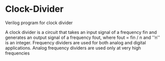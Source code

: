 # Clock-Divider
Verilog program for clock divider

A clock divider is a circuit that takes an input signal of a frequency fin and generates an output signal of a frequency fout, where fout = fin / n and ''n'' is an integer. Frequency dividers are used for both analog and digital applications. Analog frequency dividers are used only at very high frequencies
